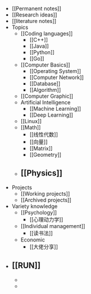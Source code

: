 - [[Permanent notes]]
- [[Research ideas]]
- [[literature notes]]
- Topics
	- [[Coding languages]]
		- [[C++]]
		- [[Java]]
		- [[Python]]
		- [[Go]]
	- [[Computer Basics]]
		- [[Operating System]]
		- [[Computer Network]]
		- [[Database]]
		- [[Algorithm]]
	- [[Computer Graphic]]
	- Artificial Intelligence
		- [[Machine Learning]]
		- [[Deep Learning]]
	- [[Linux]]
	- [[Math]]
		- [[线性代数]]
		- [[向量]]
		- [[Matrix]]
		- [[Geometry]]
	- [[Physics]]
		-
- Projects
	- [[Working projects]]
	- [[Archived projects]]
- Variety knowledge
	- [[Psychology]]
		- [[心理动力学]]
	- [[Individual management]]
		- [[读书法]]
	- Economic
		- [[大佬分享]]
- [[RUN]]
	-
	-
	-